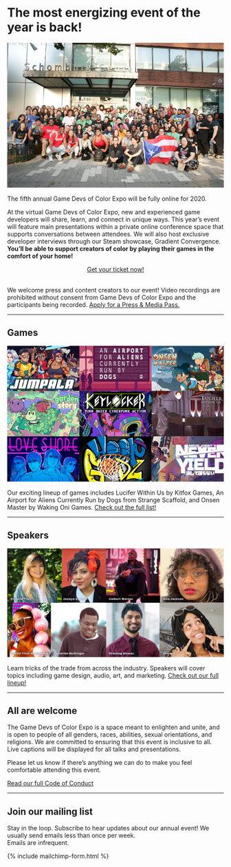# The most energizing event of the year is back! 

<p>
<img src="/assets/images/photos/2020/2020GDoCExpo01.jpg">
</p>

The fifth annual Game Devs of Color Expo will be fully online for 2020.

At the virtual Game Devs of Color Expo, new and experienced game developers will share, learn, and connect in unique ways. This year’s event will feature main presentations within a private online conference space that supports conversations between attendees. We will also host exclusive developer interviews through our Steam showcase, Gradient Convergence. **You’ll be able to support creators of color by playing their games in the comfort of your home!**

<center><a href="https://gdocexpo.eventbrite.com/?aff=ws" class="btn" target="_blank">Get your ticket now!</a></center>
<br/>

We welcome press and content creators to our event! Video recordings are prohibited without consent from Game Devs of Color Expo and the participants being recorded. <a href="http://bit.ly/gdoc20press">Apply for a Press & Media Pass.</a>


----

## Games

<p>
<img src="/assets/images/games/GDoCExpo_2020_Games.png">
</p>

Our exciting lineup of games includes Lucifer Within Us by Kitfox Games, An Airport for Aliens Currently Run by Dogs from Strange Scaffold, and Onsen Master by Waking Oni Games. [Check out the full list!](https://gamedevsofcolorexpo.com/games)

----

## Speakers

<p>
<img src="/assets/images/speakers/GDocExpo_2020_Speakers.png">
</p>

Learn tricks of the trade from across the industry. Speakers will cover topics including game design, audio, art, and marketing. [Check out our full lineup!](https://gamedevsofcolorexpo.com/speakers)

----

## All are welcome

The Game Devs of Color Expo is a space meant to enlighten and unite, and is open to people of all genders, races, abilities, sexual orientations, and religions. We are committed to ensuring that this event is inclusive to all. Live captions will be displayed for all talks and presentations.

Please let us know if there’s anything we can do to make you feel comfortable attending this event.

[Read our full Code of Conduct](https://gamedevsofcolorexpo.com/codeofconduct)

----

## Join our mailing list

Stay in the loop. Subscribe to hear updates about our annual event! We usually send emails less than once per week.<br/>
Emails are infrequent.

{% include mailchimp-form.html %}

